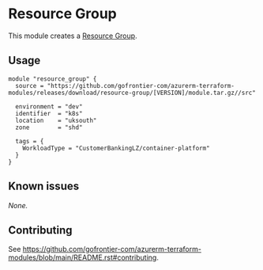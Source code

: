 # Resource Group

This module creates a [Resource Group](https://registry.terraform.io/providers/hashicorp/azurerm/latest/docs/resources/resource_group).

## Usage

```hcl
module "resource_group" {
  source = "https://github.com/gofrontier-com/azurerm-terraform-modules/releases/download/resource-group/[VERSION]/module.tar.gz//src"

  environment = "dev"
  identifier  = "k8s"
  location    = "uksouth"
  zone        = "shd"

  tags = {
    WorkloadType = "CustomerBankingLZ/container-platform"
  }
}
```

## Known issues

_None._

## Contributing

See <https://github.com/gofrontier-com/azurerm-terraform-modules/blob/main/README.rst#contributing>.
